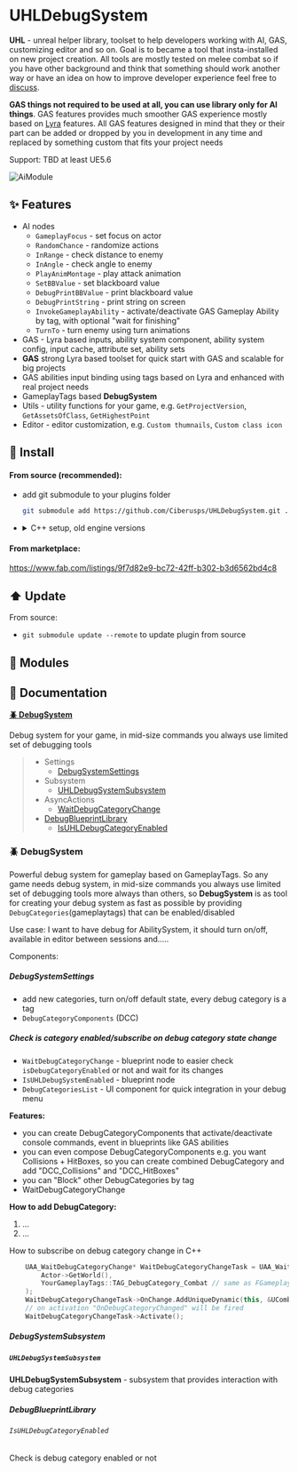 # UHLDebugSystem

**UHL** - unreal helper library, toolset to help developers working with AI, GAS, customizing editor and so on.
Goal is to became a tool that insta-installed on new project creation.
All tools are mostly tested on melee combat so if you have other background and think that something should
work another way or have an idea on how to improve developer experience feel free to [discuss](https://github.com/Ciberusps/unreal-helper-library/discussions).

**GAS things not required to be used at all, you can use library only for AI things**. GAS features provides
much smoother GAS experience mostly based on [Lyra](https://dev.epicgames.com/documentation/en-us/unreal-engine/lyra-sample-game-in-unreal-engine?application_version=5.5) features.
All GAS features designed in mind that they or their part can be added or dropped by you in development in any time
and replaced by something custom that fits your project needs

Support: TBD at least UE5.6

![AiModule](https://github.com/user-attachments/assets/4becb592-c02e-423a-bf80-fcfc629ce518)

## ✨ Features

- AI nodes
  - `GameplayFocus` - set focus on actor
  - `RandomChance` - randomize actions
  - `InRange` - check distance to enemy
  - `InAngle` - check angle to enemy
  - `PlayAnimMontage` - play attack animation
  - `SetBBValue` - set blackboard value
  - `DebugPrintBBValue` - print blackboard value
  - `DebugPrintString` - print string on screen
  - `InvokeGameplayAbility` - activate/deactivate GAS Gameplay Ability by tag, with optional "wait for finishing"
  - `TurnTo` - turn enemy using turn animations
- GAS - Lyra based inputs, ability system component, ability system config, input cache, attribute set, ability sets
- **GAS** strong Lyra based toolset for quick start with GAS and scalable for big projects
- GAS abilities input binding using tags based on Lyra and enhanced with real project needs
- GameplayTags based **DebugSystem**
- Utils - utility functions for your game, e.g. `GetProjectVersion`, `GetAssetsOfClass`, `GetHighestPoint`
- Editor - editor customization, e.g. `Custom thumnails`, `Custom class icon`

## 🚀 Install

#### From source (recommended):

- add git submodule to your plugins folder

    ```bash
    git submodule add https://github.com/Ciberusps/UHLDebugSystem.git ./Plugins/UHLDebugSystem
    ```

- <details>
  <summary>C++ setup, old engine versions</summary>

  - to use C++ things add code to file `<ProjectName>.Build.cs`

  ```C#
      // <ProjectName>.Build.cs
      public GameName(ReadOnlyTargetRules Target) : base(Target)
      {
          PublicDependencyModuleNames.AddRange(new string[] {
              // add "UnrealHelperLibrary" to use it in C++
              "UnrealHelperLibrary",
          });

          // OPTIONALLY add "UnrealHelperEditor" module to use custom unreal engine editor features
          if (Target.bBuildEditor)
          {
              PrivateDependencyModuleNames.AddRange(new string[] { "UnrealHelperEditor" });
          }
      }
  ```
  
  - to use specific engine version specify branch e.g. `-b UE5.4`

    ```bash
    git submodule add -b UE5.4 https://github.com/Ciberusps/unreal-helper-library.git ./Plugins/UnrealHelperLibrary
    ```

  > [!NOTE]
  > Don't forget to update your `README.md` with instructions on how to setup - `git submodule update --init --recursive` and how to update submodules/plugin(s) - `git submodule update --remote`

  > [!NOTE]
  > Add `Editor Preferences -> Force Compilation on Startup` in `Config/EditorPerProjectUserSettings.ini` your team don't want to recompile plugin manually 😉

</details>

#### From marketplace:

https://www.fab.com/listings/9f7d82e9-bc72-42ff-b302-b3d6562bd4c8

## ⬆️ Update

From source:

- `git submodule update --remote` to update plugin from source

## 🧩 Modules

## 📄 Documentation

**[🪲 DebugSystem](#-debugsystem)**

Debug system for your game, in mid-size commands you always use limited set of debugging tools

> - Settings
>   - [DebugSystemSettings](#debugsystemsettings)
> - Subsystem
>   - [UHLDebugSystemSubsystem](#uhldebugsystemsubsystem)
> - AsyncActions
>   - [WaitDebugCategoryChange](#aa_waitdebugcategorychange)
> - [DebugBlueprintLibrary](#debugblueprintlibrary)
>   - [IsUHLDebugCategoryEnabled](#isuhldebugcategoryenabled)


### 🪲 DebugSystem

Powerful debug system for gameplay based on GameplayTags. So any game needs debug system, in mid-size commands you always use limited set of debugging tools
more always than others, so **DebugSystem** is as tool for creating your debug system as fast as possible by providing `DebugCategories`(gameplaytags) that can be enabled/disabled

Use case:
I want to have debug for AbilitySystem, it should turn on/off, available in editor between sessions and.....

Components:

##### DebugSystemSettings

- add new categories, turn on/off default state, every debug category is a tag
- `DebugCategoryComponents` (DCC)

##### Check is category enabled/subscribe on debug category state change

- `WaitDebugCategoryChange` - blueprint node to easier check `isDebugCategoryEnabled` or not and wait for its changes
- `IsUHLDebugSystemEnabled` - blueprint node
- `DebugCategoriesList` - UI component for quick integration in your debug menu

**Features:**

- you can create DebugCategoryComponents that activate/deactivate console commands, event in blueprints like GAS abilities
- you can even compose DebugCategoryComponents e.g. you want Collisions + HitBoxes, so you can create combined DebugCategory and add "DCC_Collisions" and "DCC_HitBoxes"
- you can "Block" other DebugCategories by tag
- WaitDebugCategoryChange

**How to add DebugCategory:**
1) ...
2) ...

How to subscribe on debug category change in C++

```c++
    UAA_WaitDebugCategoryChange* WaitDebugCategoryChangeTask = UAA_WaitDebugCategoryChange::WaitDebugCategoryChange(
        Actor->GetWorld(),
        YourGameplayTags::TAG_DebugCategory_Combat // same as FGameplayTag("DebugCategory.Something")
    );
    WaitDebugCategoryChangeTask->OnChange.AddUniqueDynamic(this, &UCombatSubsystem::OnDebugCategoryChanged);
    // on activation "OnDebugCategoryChanged" will be fired
    WaitDebugCategoryChangeTask->Activate();
```

##### DebugSystemSubsystem

##### `UHLDebugSystemSubsystem`

**UHLDebugSystemSubsystem** - subsystem that provides interaction with debug categories

##### DebugBlueprintLibrary

###### `IsUHLDebugCategoryEnabled`

Check is debug category enabled or not

